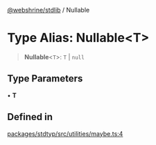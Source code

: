 [@webshrine/stdlib](../globals.md) / Nullable

# Type Alias: Nullable\<T\>

> **Nullable**\<`T`\>: `T` \| `null`

## Type Parameters

• **T**

## Defined in

[packages/stdtyp/src/utilities/maybe.ts:4](https://github.com/webshrine/webshrine/blob/8cedc3f2efca3108f17475a5ce8404715d0d24a5/packages/stdtyp/src/utilities/maybe.ts#L4)
